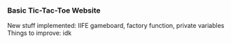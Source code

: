 ### Basic Tic-Tac-Toe Website

New stuff implemented: IIFE gameboard, factory function, private variables
Things to improve: idk
